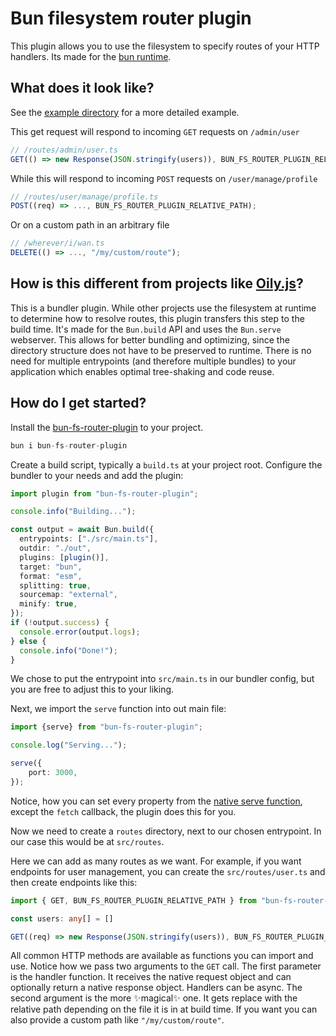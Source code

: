 # Bun filesystem router plugin
This plugin allows you to use the filesystem to specify routes of your HTTP handlers. Its made for the [bun runtime](https://bun.sh).

## What does it look like?
See the [example directory](./example) for a more detailed example.

This get request will respond to incoming `GET` requests on `/admin/user`
```ts
// /routes/admin/user.ts
GET(() => new Response(JSON.stringify(users)), BUN_FS_ROUTER_PLUGIN_RELATIVE_PATH);
```

While this will respond to incoming `POST` requests on `/user/manage/profile`
```ts
// /routes/user/manage/profile.ts
POST((req) => ..., BUN_FS_ROUTER_PLUGIN_RELATIVE_PATH);
```

Or on a custom path in an arbitrary file
```ts
// /wherever/i/wan.ts
DELETE(() => ..., "/my/custom/route");
```

## How is this different from projects like [Oily.js](https://github.com/ariesclark/oily.js)?
This is a bundler plugin. While other projects use the filesystem at runtime to determine how to resolve routes, this plugin transfers this step to the build time. It's made for the `Bun.build` API and uses the `Bun.serve` webserver.
This allows for better bundling and optimizing, since the directory structure does not have to be preserved to runtime. There is no need for multiple entrypoints (and therefore multiple bundles) to your application which enables optimal tree-shaking and code reuse.

## How do I get started?
Install the [bun-fs-router-plugin](https://www.npmjs.com/package/bun-fs-router-plugin) to your project.
```ts
bun i bun-fs-router-plugin
```
Create a build script, typically a `build.ts` at your project root.
Configure the bundler to your needs and add the plugin:

```ts
import plugin from "bun-fs-router-plugin";

console.info("Building...");

const output = await Bun.build({
  entrypoints: ["./src/main.ts"],
  outdir: "./out",
  plugins: [plugin()],
  target: "bun",
  format: "esm",
  splitting: true,
  sourcemap: "external",
  minify: true,
});
if (!output.success) {
  console.error(output.logs);
} else {
  console.info("Done!");
}

```

We chose to put the entrypoint into `src/main.ts` in our bundler config, but you are free to adjust this to your liking.

Next, we import the `serve` function into out main file:

```ts
import {serve} from "bun-fs-router-plugin";

console.log("Serving...");

serve({
    port: 3000,
});
```
Notice, how you can set every property from the [native serve function](https://bun.sh/docs/api/http#bun-serve), except the `fetch` callback, the plugin does this for you.

Now we need to create a `routes` directory, next to our chosen entrypoint. In our case this would be at `src/routes`.

Here we can add as many routes as we want. For example, if you want endpoints for user management, you can create the `src/routes/user.ts` and then create endpoints like this:
```ts
import { GET, BUN_FS_ROUTER_PLUGIN_RELATIVE_PATH } from "bun-fs-router-plugin";

const users: any[] = []

GET((req) => new Response(JSON.stringify(users)), BUN_FS_ROUTER_PLUGIN_RELATIVE_PATH);
```
All common HTTP methods are available as functions you can import and use. Notice how we pass two arguments to the `GET` call. The first parameter is the handler function. It receives the native request object and can optionally return a native response object. Handlers can be async. The second argument is the more ✨magical✨ one. It gets replace with the relative path depending on the file it is in at build time. If you want you can also provide a custom path like `"/my/custom/route"`.
